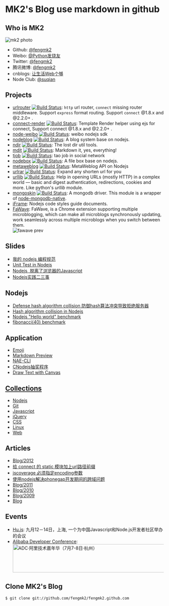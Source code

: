 # MK2's Blog use markdown in github

## Who is MK2

![mk2 photo](https://secure.gravatar.com/avatar/95b9d41231617a05ced5604d242c9670?s=140&d=https://a248.e.akamai.net/assets.github.com%2Fimages%2Fgravatars%2Fgravatar-140.png)

* Github: [@fengmk2](https://github.com/fengmk2)
* Weibo: [@Python发烧友](http://weibo.com/imk2)
* Twitter: [@fengmk2](http://twitter.com/fengmk2)
* 腾讯微博: [@fengmk2](http://t.qq.com/fengmk2)
* cnblogs: [让生活Web个够](http://fengmk2.cnblogs.com/)
* Node Club: [@suqian](http://cnodejs.org/user/suqian)

## Projects

* [urlrouter](https://github.com/fengmk2/urlrouter) [![Build Status](https://secure.travis-ci.org/fengmk2/urlrouter.png?branch=master)](http://travis-ci.org/fengmk2/urlrouter): `http` url router, `connect` missing router middleware. Support `express` format routing. Support `connect` @1.8.x and @2.2.0+ .
* [connect-render](https://github.com/fengmk2/connect-render) [![Build Status](https://secure.travis-ci.org/fengmk2/connect-render.png?branch=master)](http://travis-ci.org/fengmk2/connect-render): Template Render helper using ejs for connect, Support connect @1.8.x and @2.2.0+ .
* [node-weibo](https://github.com/fengmk2/node-weibo) [![Build Status](https://secure.travis-ci.org/fengmk2/node-weibo.png?branch=master)](http://travis-ci.org/fengmk2/node-weibo): weibo nodejs sdk
* [nodeblog](https://github.com/fengmk2/nodeblog) [![Build Status](https://secure.travis-ci.org/fengmk2/nodeblog.png?branch=master)](http://travis-ci.org/fengmk2/nodeblog): A blog system base on nodejs. 
* [ndir](https://github.com/fengmk2/ndir) [![Build Status](https://secure.travis-ci.org/fengmk2/ndir.png?branch=master)](http://travis-ci.org/fengmk2/ndir): The lost dir util tools. 
* [mdit](https://github.com/fengmk2/mdit) [![Build Status](https://secure.travis-ci.org/fengmk2/mdit.png?branch=master)](http://travis-ci.org/fengmk2/mdit): Markdown it, yes, everything!
* [tjob](https://github.com/TBEDP/tjob) [![Build Status](https://secure.travis-ci.org/fengmk2/todo.png?branch=master)](http://travis-ci.org/fengmk2/todo): tao job in social network
* [nodebox](https://github.com/fengmk2/nodebox) [![Build Status](https://secure.travis-ci.org/fengmk2/nodebox.png?branch=master)](http://travis-ci.org/fengmk2/nodebox): A file box base on nodejs.
* [metaweblog](https://github.com/fengmk2/metaweblog) [![Build Status](https://secure.travis-ci.org/fengmk2/metaweblog.png?branch=master)](http://travis-ci.org/fengmk2/metaweblog): MetaWeblog API on Nodejs
* [urlrar](https://github.com/fengmk2/urlrar) [![Build Status](https://secure.travis-ci.org/fengmk2/urlrar.png?branch=master)](http://travis-ci.org/fengmk2/urlrar): Expand any shorten url for you
* [urllib](https://github.com/TBEDP/urllib) [![Build Status](https://secure.travis-ci.org/TBEDP/urllib.png)](http://travis-ci.org/TBEDP/urllib): Help in opening URLs (mostly HTTP) in a complex world — basic and digest authentication, redirections, cookies and more. Like python's _urllib_ module.
* [mongoskin](https://github.com/kissjs/node-mongoskin) [![Build Status](https://secure.travis-ci.org/kissjs/node-mongoskin.png?branch=master)](https://secure.travis-ci.org/kissjs/node-mongoskin): A mongodb driver. This module is a wrapper of [node-mongodb-native](http://christkv.github.com/node-mongodb-native/).
* [iFrame](https://github.com/windyrobin/iFrame): Nodejs code styles guide documents.
* [FaWave](https://chrome.google.com/webstore/detail/aicelmgbddfgmpieedjiggifabdpcnln): FaWave, is a Chrome extension supporting multiple microblogging, which can make all microblogs synchronously updating, work seamlessly across multiple microblogs when you switch between them.
<br/>![fawave prev](http://ww2.sinaimg.cn/large/6cfc7910jw1dp88kwaao5j.jpg)

## Slides

* [我的 nodejs 编程规范](./ppt/nodejs_programming_style.html)
* [Unit Test in Nodejs](/ppt/unittest-and-bdd-in-nodejs-with-mocha.html)
* [Nodejs, 脱离了浏览器的Javascript](/ppt/qcon2011/index.html)
* [Nodejs实践二三事](/ppt/those-things-using-nodejs/index.html)

## Nodejs

* [Defense hash algorithm collision 防御hash算法冲突导致拒绝服务器](/blog/2011/defense-hash-algorithm-collision-dos.html)
* [Hash algorithm collision in Nodejs](/blog/2011/hac-in-nodejs-results.html)
* [Nodejs "Hello world" benchmark](/blog/helloworld-benchmark.html)
* [fibonacci(40) benchmark](/blog/2011/fibonacci/nodejs-python-php-ruby-lua.html)

## Application

* [Emoji](./emoji/)
* [Markdown Preview](./browser.html)
* [NAE-CLI](http://club.cnodejs.org/topic/4f387648301a48d50e003d4c)
* [CNodejs抽奖程序](/lottery/index.html)
* [Draw Text with Canvas](/blog/2011/canvas-text.html)

## [Collections](./collections)

* [Nodejs](./collections/nodejs.html)
* [Git](./collections/git.html)
* [Javascript](/collections/javascript.html)
* [jQuery](/collections/jquery.html)
* [CSS](/collections/css.html)
* [Linux](/collections/linux.html)
* [Web](/collections/web.html)

## Articles

* [Blog/2012](/blog/2012)
 * [给 connect 的 static 模块加上url路径前缀](./blog/2012/06/use-pre-for-connect-static-middleware.html)
 * [jscoverage 必须指定encoding参数](./blog/2012/06/jscoverage-must-set-encoding.html)
 * [使用nodejs解决phonegap开发期间的跨域问题](./blog/2012/05/phonegap-dev-env-cross-domain-with-nodejs.html)
* [Blog/2011](/blog/2011)
* [Blog/2010](/blog/2010)
* [Blog/2009](/blog/2009)
* [Blog](/blog/)

## Events

* [Hu.js](http://hujs2012.aliapp.com): 九月12－14日，上海, 一个为中国Javascript和Node.js开发者社区举办的会议
* [Alibaba Developer Conference]: <a href="http://adc.taobao.com/" target="_blank"><img src="http://adc.taobao.com/bundles/devcarnival/images/d2_728x90.jpg" width="728" height="90" alt="ADC·阿里技术嘉年华（7月7-8日·杭州）" /></a>

[Alibaba Developer Conference]: http://adc.taobao.com/

## Clone MK2's Blog

```
$ git clone git://github.com/fengmk2/fengmk2.github.com
```
